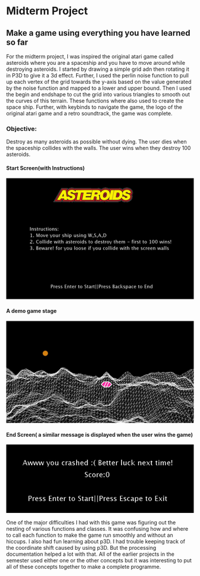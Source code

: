 # Midterm Project
## Make a game using everything you have learned so far


For the midterm project, I was inspired the original atari game called asteroids where you are a spaceship and you have to move around while destroying asteroids. I started by drawing a simple grid adn then rotating it in P3D to give it a 3d effect. Further, I used the perlin noise function to pull up each vertex of the grid towards the y-axis based on the value generated by the noise function and mapped to a lower and upper bound. Then I used the begin and endshape to cut the grid into various triangles to smooth out the curves of this terrain. These functions where also used to create the space ship. Further, with keybinds to navigate the game, the logo of the original atari game and a retro soundtrack, the game was complete.

### Objective:
Destroy as many asteroids as possible without dying. The user dies when the spaceship collides with the walls. The user wins when they destroy 100 asteroids.

#### Start Screen(with Instructions)
![](startScreen.jpg)


#### A demo game stage
![](midGame.jpg)


#### End Screen( a similar message is displayed when the user wins the game)
![](endGame.jpg)

One of the major difficulties I had with this game was figuring out the nesting of various functions and classes. It was confusing how and where to call each function to make the game run smoothly and without an hiccups. I also had fun learning about p3D. I had trouble keeping track of the coordinate shift caused by using p3D. But the processing documentation helped a lot with that. All of the earlier projects in the semester used either one or the other concepts but it was interesting to put all of these concepts together to make a complete programme. 
